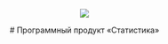 <p align="center"><img src="https://pp.userapi.com/c638519/v638519489/431d6/aAkqSUi3DoI.jpg"></p>
<p align="center"> # Программный продукт «Статистика» <p align="center">
